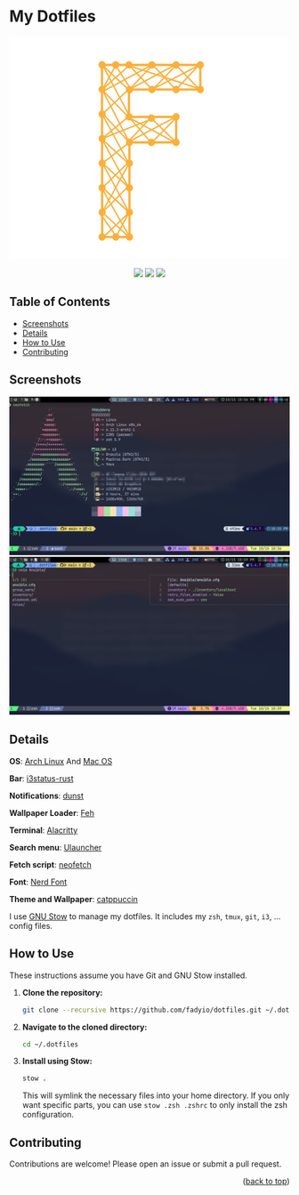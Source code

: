 # My Dotfiles

<img src="https://raw.githubusercontent.com/Fadyio/Fadyio.com/refs/heads/main/public/static/logo.svg" height="400">

<div align="center">

![](https://img.shields.io/github/last-commit/Fadyio/dotfiles?&style=for-the-badge&color=C9CBFF&logoColor=D9E0EE&labelColor=302D41)
![](https://img.shields.io/github/stars/Fadyio/dotfiles?style=for-the-badge&logo=starship&color=8bd5ca&logoColor=D9E0EE&labelColor=302D41)
[![](https://img.shields.io/github/repo-size/Fadyio/Linux-dotfiles?color=%23DDB6F2&label=SIZE&logo=codesandbox&style=for-the-badge&logoColor=D9E0EE&labelColor=302D41)](https://github.com/Fadyio/dotfiles)


</div>

## Table of Contents

* [Screenshots](#screenshots)
* [Details](#details)
* [How to Use](#how-to-use)
* [Contributing](#contributing)


## Screenshots

![Arch](/Assets/Arch1.png)
![Arch](/Assets/Arch2.png)

## Details

**OS**: [Arch Linux](https://archlinux.org) And [Mac OS](https://www.apple.com/uk/macos/macos-sequoia)

**Bar**: [i3status-rust](https://github.com/greshake/i3status-rust)

**Notifications**: [dunst](https://github.com/dunst-project/dunst)

**Wallpaper Loader**: [Feh](https://feh.finalrewind.org)

**Terminal**: [Alacritty](https://alacritty.org/)

**Search menu**: [Ulauncher](https://ulauncher.io/)

**Fetch script**: [neofetch](https://github.com/dylanaraps/neofetch)

**Font**: [Nerd Font](https://www.nerdfonts.com/)

**Theme and Wallpaper**: [catppuccin](https://github.com/catppuccin/catppuccin)


I use [GNU Stow](https://www.gnu.org/software/stow/) to manage my dotfiles.  It includes my `zsh`, `tmux`, `git`, `i3`, ... config files.

## How to Use

These instructions assume you have Git and GNU Stow installed.

1. **Clone the repository:**
   ```bash
   git clone --recursive https://github.com/fadyio/dotfiles.git ~/.dotfiles
   ```

2. **Navigate to the cloned directory:**
   ```bash
   cd ~/.dotfiles
   ```

3. **Install using Stow:**
   ```bash
   stow .
   ```
   This will symlink the necessary files into your home directory.  If you only want specific parts, you can use `stow .zsh .zshrc` to only install the zsh configuration.


## Contributing

Contributions are welcome! Please open an issue or submit a pull request.


<p align="right">(<a href="#top">back to top</a>)</p>
